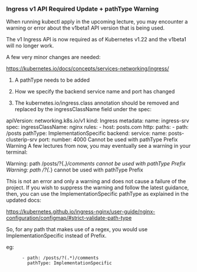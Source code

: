 ### Ingress v1 API Required Update + pathType Warning

When running kubectl apply in the upcoming lecture, you may encounter a warning or error about the v1beta1 API version that is being used.

The v1 Ingress API is now required as of Kubernetes v1.22 and the v1beta1 will no longer work.

A few very minor changes are needed:

https://kubernetes.io/docs/concepts/services-networking/ingress/

1. A pathType needs to be added

2. How we specify the backend service name and port has changed

3. The kubernetes.io/ingress.class annotation should be removed and replaced by the ingressClassName field under the spec:

apiVersion: networking.k8s.io/v1
kind: Ingress
metadata:
name: ingress-srv
spec:
ingressClassName: nginx
rules: - host: posts.com
http:
paths: - path: /posts
pathType: ImplementationSpecific
backend:
service:
name: posts-clusterip-srv
port:
number: 4000
Cannot be used with pathType Prefix Warning
A few lectures from now, you may eventually see a warning in your terminal:

Warning: path /posts/?{._}/comments cannot be used with pathType Prefix
Warning: path /?{._} cannot be used with pathType Prefix

This is not an error and only a warning and does not cause a failure of the project. If you wish to suppress the warning and follow the latest guidance, then, you can use the ImplementationSpecific pathType as explained in the updated docs:

https://kubernetes.github.io/ingress-nginx/user-guide/nginx-configuration/configmap/#strict-validate-path-type

So, for any path that makes use of a regex, you would use ImplementationSpecific instead of Prefix.

eg:

          - path: /posts/?(.*)/comments
            pathType: ImplementationSpecific
